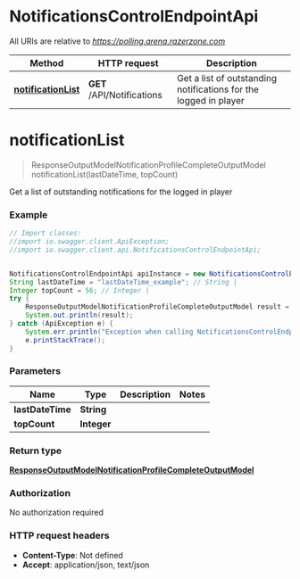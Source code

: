 # NotificationsControlEndpointApi

All URIs are relative to *https://polling.arena.razerzone.com*

Method | HTTP request | Description
------------- | ------------- | -------------
[**notificationList**](NotificationsControlEndpointApi.md#notificationList) | **GET** /API/Notifications | Get a list of outstanding notifications for the logged in player


<a name="notificationList"></a>
# **notificationList**
> ResponseOutputModelNotificationProfileCompleteOutputModel notificationList(lastDateTime, topCount)

Get a list of outstanding notifications for the logged in player

### Example
```java
// Import classes:
//import io.swagger.client.ApiException;
//import io.swagger.client.api.NotificationsControlEndpointApi;


NotificationsControlEndpointApi apiInstance = new NotificationsControlEndpointApi();
String lastDateTime = "lastDateTime_example"; // String | 
Integer topCount = 56; // Integer | 
try {
    ResponseOutputModelNotificationProfileCompleteOutputModel result = apiInstance.notificationList(lastDateTime, topCount);
    System.out.println(result);
} catch (ApiException e) {
    System.err.println("Exception when calling NotificationsControlEndpointApi#notificationList");
    e.printStackTrace();
}
```

### Parameters

Name | Type | Description  | Notes
------------- | ------------- | ------------- | -------------
 **lastDateTime** | **String**|  |
 **topCount** | **Integer**|  |

### Return type

[**ResponseOutputModelNotificationProfileCompleteOutputModel**](ResponseOutputModelNotificationProfileCompleteOutputModel.md)

### Authorization

No authorization required

### HTTP request headers

 - **Content-Type**: Not defined
 - **Accept**: application/json, text/json

